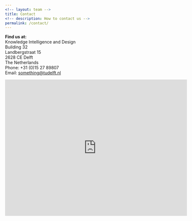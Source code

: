 ```yaml
---
<!-- layout: team -->
title: Contact
<!-- description: How to contact us -->
permalink: /contact/
---
```


**Find us at:**  
Knowledge Intelligence and Design  
Building 32  
Landbergstraat 15  
2628 CE Delft  
The Netherlands  
Phone: +31 (0)15 27 89807  
Email: something@tudelft.nl  


<iframe src="https://www.google.com/maps/embed?pb=!1m18!1m12!1m3!1d2456.264766657069!2d4.367727416002179!3d52.002053179719475!2m3!1f0!2f0!3f0!3m2!1i1024!2i768!4f13.1!3m3!1m2!1s0x47c5b5930fa650eb%3A0x660a40b155aad1c3!2sTU%20Delft%20Faculty%20of%20Industrial%20Design%20Engineering!5e0!3m2!1sen!2snl!4v1617188016628!5m2!1sen!2snl" width="600" height="450" style="border:0;" allowfullscreen="" loading="lazy"></iframe>

